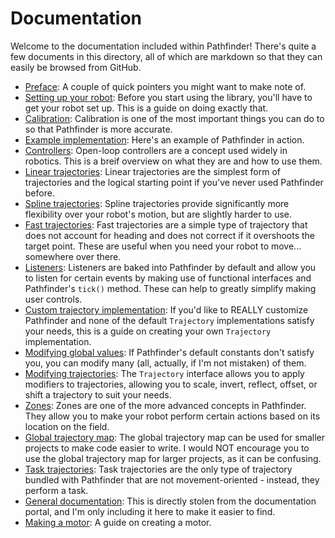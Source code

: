 # Documentation
Welcome to the documentation included within Pathfinder! There's quite a few
documents in this directory, all of which are markdown so that they can easily
be browsed from GitHub.

- [Preface](./00_preface.md):
  A couple of quick pointers you might want to make note of.
- [Setting up your robot](./01_setting_up_robot.md):
  Before you start using the library, you'll have to get your robot set up.
  This is a guide on doing exactly that.
- [Calibration](./14_calibration.md):
  Calibration is one of the most important things you can do to so that
  Pathfinder is more accurate.
- [Example implementation](./10_example_implementation.md):
  Here's an example of Pathfinder in action.
- [Controllers](./02_controllers.md):
  Open-loop controllers are a concept used widely in robotics. This is a breif
  overview on what they are and how to use them.
- [Linear trajectories](./03_linear_trajectory.md):
  Linear trajectories are the simplest form of trajectories and the logical
  starting point if you've never used Pathfinder before.
- [Spline trajectories](./04_advanced_spline_trajectory.md):
  Spline trajectories provide significantly more flexibility over your robot's
  motion, but are slightly harder to use.
- [Fast trajectories](./09_fast_trajectory.md):
  Fast trajectories are a simple type of trajectory that does not account
  for heading and does not correct if it overshoots the target point. These
  are useful when you need your robot to move... somewhere over there.
- [Listeners](./05_listeners.md):
  Listeners are baked into Pathfinder by default and allow you to listen for
  certain events by making use of functional interfaces and Pathfinder's
  `tick()` method. These can help to greatly simplify making user controls.
- [Custom trajectory implementation](./06_custom_trajectory.md):
  If you'd like to REALLY customize Pathfinder and none of the default
  `Trajectory` implementations satisfy your needs, this is a guide on creating
  your own `Trajectory` implementation.
- [Modifying global values](./07_global_values.md):
  If Pathfinder's default constants don't satisfy you, you can modify many
  (all, actually, if I'm not mistaken) of them.
- [Modifying trajectories](./08_modifying_trajectories.md):
  The `Trajectory` interface allows you to apply modifiers to trajectories,
  allowing you to scale, invert, reflect, offset, or shift a trajectory
  to suit your needs.
- [Zones](./11_zones.md):
  Zones are one of the more advanced concepts in Pathfinder. They allow you to
  make your robot perform certain actions based on its location on the field.
- [Global trajectory map](./12_global_trajectory_map.md):
  The global trajectory map can be used for smaller projects to make code
  easier to write. I would NOT encourage you to use the global trajectory
  map for larger projects, as it can be confusing.
- [Task trajectories](./13_task_trajectory.md):
  Task trajectories are the only type of trajectory bundled with Pathfinder
  that are not movement-oriented - instead, they perform a task.
- [General documentation](./15_general_documentation.md):
  This is directly stolen from the documentation portal, and I'm only
  including it here to make it easier to find.
- [Making a motor](./16_making_a_motor.md):
  A guide on creating a motor.
